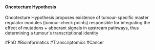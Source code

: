 #### Oncotecture Hypothesis
Oncotecture Hypothesis proposes existence of tumour-specific master regulator modules (tumour-check points) responsible for integrating the effect of mutations + abberant signals in upstream pathways, thus determining a tumour's transcriptional identity

#PhD #Bioinformatics #Transcriptomics #Cancer